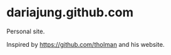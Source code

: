 dariajung.github.com
====================

Personal site.

Inspired by https://github.com/tholman and his website. 
